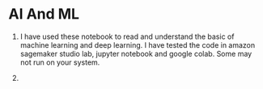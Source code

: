 # AI And ML 
1. I have used these notebook to read and understand the basic of machine learning and deep learning. I have tested the code in amazon sagemaker studio lab, jupyter notebook and google colab. Some may not run on your system.

2.
